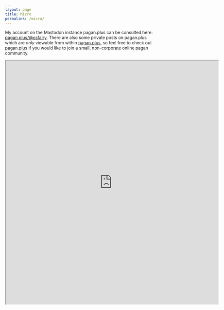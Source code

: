 ```yaml
---
layout: page
title: Micro
permalink: /micro/
---
```


My account on the Mastodon instance pagan.plus can be consulted here: [pagan.plus/@osfairy](https://pagan.plus/@osfairy). There are also some private posts on pagan.plus which are *only* viewable from within [pagan.plus](https://pagan.plus/@osfairy), so feel free to check out [pagan.plus](https://pagan.plus/@osfairy) if you would like to join a small, non-corporate online pagan community.

<div>
	<iframe allowfullscreen sandbox="allow-top-navigation allow-scripts allow-popups allow-popups-to-escape-sandbox" width="700" height="800" src="https://www.mastofeed.com/apiv2/feed?userurl=https%3A%2F%2Fpagan.plus%2Fusers%2Fosfairy&theme=auto&size=100&header=false&replies=false&boosts=false"></iframe>
</div>
